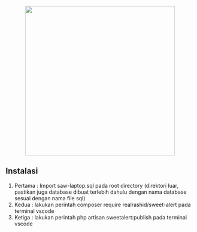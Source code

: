 <p align="center"><a href="https://laravel.com" target="_blank"><img src="https://raw.githubusercontent.com/laravel/art/master/logo-lockup/5%20SVG/2%20CMYK/1%20Full%20Color/laravel-logolockup-cmyk-red.svg" width="400"></a></p>


## Instalasi

1. Pertama : Import saw-laptop.sql pada root directory (direktori luar, pastikan juga database dibuat terlebih dahulu dengan nama database sesuai dengan nama file sql)
2. Kedua : lakukan perintah composer require realrashid/sweet-alert pada terminal vscode
3. Ketiga : lakukan perintah php artisan sweetalert:publish pada terminal vscode



